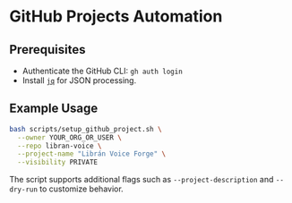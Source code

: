 # GitHub Projects Automation

## Prerequisites
- Authenticate the GitHub CLI: `gh auth login`
- Install [`jq`](https://stedolan.github.io/jq/) for JSON processing.

## Example Usage
```bash
bash scripts/setup_github_project.sh \
  --owner YOUR_ORG_OR_USER \
  --repo libran-voice \
  --project-name "Librán Voice Forge" \
  --visibility PRIVATE
```

The script supports additional flags such as `--project-description` and `--dry-run` to customize behavior.
